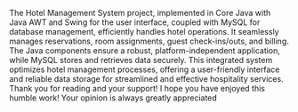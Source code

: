The Hotel Management System project, implemented in Core Java with Java AWT and Swing for
the user interface, coupled with MySQL for database management, efficiently handles hotel
operations. It seamlessly manages reservations, room assignments, guest check-ins/outs,
and billing.
The Java components ensure a robust, platform-independent application, while MySQL stores
and retrieves data securely. This integrated system optimizes hotel management processes,
offering a user-friendly interface and reliable data storage for streamlined and effective
hospitality services.
Thank you for reading and your support! I hope you have enjoyed this humble work!
Your opinion is always greatly appreciated
